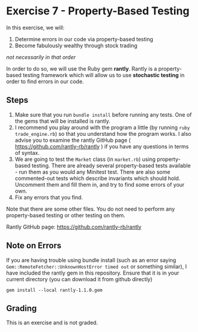 # Exercise 7 - Property-Based Testing

In this exercise, we will:

1. Determine errors in our code via property-based testing
2. Become fabulously wealthy through stock trading

_not necessarily in that order_

In order to do so, we will use the Ruby gem __rantly__.  Rantly is a property-based testing framework which will allow us to use __stochastic testing__ in order to find errors in our code.

## Steps

1. Make sure that you run `bundle install` before running any tests.  One of the gems that will be installed is rantly.
1. I recommend you play around with the program a little (by running `ruby trade_engine.rb`) so that you understand how the program works.  I also advise you to examine the rantly GitHub page ( https://github.com/rantly-rb/rantly ) if you have any questions in terms of syntax.
3. We are going to test the `Market` class (in `market.rb`) using property-based testing.  There are already several property-based tests available - run them as you would any Minitest test.  There are also some commented-out tests which describe invariants which should hold.  Uncomment them and fill them in, and try to find some errors of your own.
5. Fix any errors that you find.

Note that there are some other files.  You do not need to perform any property-based testing or other testing on them.

Rantly GitHub page: https://github.com/rantly-rb/rantly

## Note on Errors

If you are having trouble using bundle install (such as an error saying `Gem::RemoteFetcher::UnknownHostError timed out` or something similar), I have included the rantly gem in this repository.  Ensure that it is in your current directory (you can download it from github directly)

`gem install --local rantly-1.1.0.gem`

## Grading

This is an exercise and is not graded.
